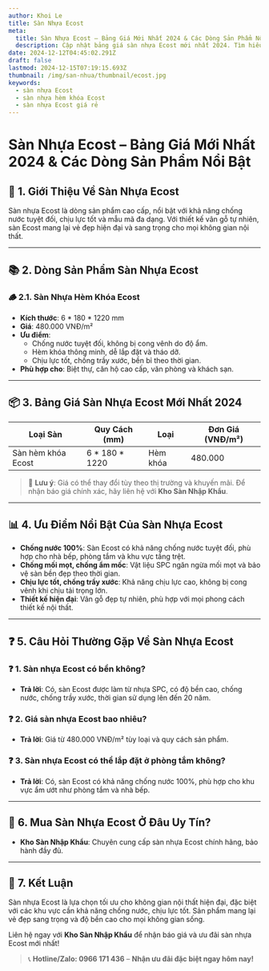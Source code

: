 ```yaml
---
author: Khoi Le
title: Sàn Nhựa Ecost
meta:
  title: Sàn Nhựa Ecost – Bảng Giá Mới Nhất 2024 & Các Dòng Sản Phẩm Nổi Bật
  description: Cập nhật bảng giá sàn nhựa Ecost mới nhất 2024. Tìm hiểu chi tiết về các loại sàn Ecost hèm khóa và ưu điểm nổi bật.
date: 2024-12-12T04:45:02.291Z
draft: false
lastmod: 2024-12-15T07:19:15.693Z
thumbnail: /img/san-nhua/thumbnail/ecost.jpg
keywords:
  - sàn nhựa Ecost
  - sàn nhựa hèm khóa Ecost
  - sàn nhựa Ecost giá rẻ
---
```


# **Sàn Nhựa Ecost – Bảng Giá Mới Nhất 2024 & Các Dòng Sản Phẩm Nổi Bật**

## 📘 **1. Giới Thiệu Về Sàn Nhựa Ecost**  
Sàn nhựa Ecost là dòng sản phẩm cao cấp, nổi bật với khả năng chống nước tuyệt đối, chịu lực tốt và mẫu mã đa dạng. Với thiết kế vân gỗ tự nhiên, sàn Ecost mang lại vẻ đẹp hiện đại và sang trọng cho mọi không gian nội thất.  

---

## 📚 **2. Dòng Sản Phẩm Sàn Nhựa Ecost**  

### 🪵 **2.1. Sàn Nhựa Hèm Khóa Ecost**  
- **Kích thước**: 6 * 180 * 1220 mm  
- **Giá**: 480.000 VNĐ/m²  
- **Ưu điểm**:  
  - Chống nước tuyệt đối, không bị cong vênh do độ ẩm.  
  - Hèm khóa thông minh, dễ lắp đặt và tháo dỡ.  
  - Chịu lực tốt, chống trầy xước, bền bỉ theo thời gian.  
- **Phù hợp cho**: Biệt thự, căn hộ cao cấp, văn phòng và khách sạn.  

---

## 📦 **3. Bảng Giá Sàn Nhựa Ecost Mới Nhất 2024**  

| **Loại Sàn**             | **Quy Cách (mm)**    | **Loại**             | **Đơn Giá (VNĐ/m²)**  |
|-------------------------|----------------------|----------------------|----------------------|
| Sàn hèm khóa Ecost       | 6 * 180 * 1220       | Hèm khóa             | 480.000               |

> 📢 **Lưu ý**: Giá có thể thay đổi tùy theo thị trường và khuyến mãi. Để nhận báo giá chính xác, hãy liên hệ với **Kho Sàn Nhập Khẩu**.  

---

## 📊 **4. Ưu Điểm Nổi Bật Của Sàn Nhựa Ecost**  
- **Chống nước 100%**: Sàn Ecost có khả năng chống nước tuyệt đối, phù hợp cho nhà bếp, phòng tắm và khu vực tầng trệt.  
- **Chống mối mọt, chống ẩm mốc**: Vật liệu SPC ngăn ngừa mối mọt và bảo vệ sàn bền đẹp theo thời gian.  
- **Chịu lực tốt, chống trầy xước**: Khả năng chịu lực cao, không bị cong vênh khi chịu tải trọng lớn.  
- **Thiết kế hiện đại**: Vân gỗ đẹp tự nhiên, phù hợp với mọi phong cách thiết kế nội thất.  

---

## ❓ **5. Câu Hỏi Thường Gặp Về Sàn Nhựa Ecost**  

### ❓ **1. Sàn nhựa Ecost có bền không?**  
- **Trả lời**: Có, sàn Ecost được làm từ nhựa SPC, có độ bền cao, chống nước, chống trầy xước, thời gian sử dụng lên đến 20 năm.  

### ❓ **2. Giá sàn nhựa Ecost bao nhiêu?**  
- **Trả lời**: Giá từ 480.000 VNĐ/m² tùy loại và quy cách sản phẩm.  

### ❓ **3. Sàn nhựa Ecost có thể lắp đặt ở phòng tắm không?**  
- **Trả lời**: Có, sàn Ecost có khả năng chống nước 100%, phù hợp cho khu vực ẩm ướt như phòng tắm và nhà bếp.  

---

## 📍 **6. Mua Sàn Nhựa Ecost Ở Đâu Uy Tín?**  
- **Kho Sàn Nhập Khẩu**: Chuyên cung cấp sàn nhựa Ecost chính hãng, bảo hành đầy đủ.  

---

## 📢 **7. Kết Luận**  
Sàn nhựa Ecost là lựa chọn tối ưu cho không gian nội thất hiện đại, đặc biệt với các khu vực cần khả năng chống nước, chịu lực tốt. Sản phẩm mang lại vẻ đẹp sang trọng và độ bền cao cho mọi không gian sống.  

Liên hệ ngay với **Kho Sàn Nhập Khẩu** để nhận báo giá và ưu đãi sàn nhựa Ecost mới nhất!  

> 📞 **Hotline/Zalo: 0966 171 436** – **Nhận ưu đãi đặc biệt ngay hôm nay!**  
